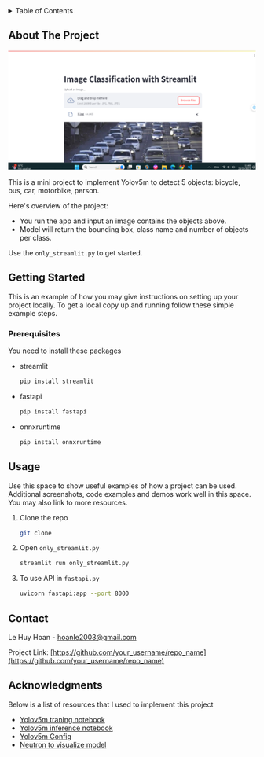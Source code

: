 <!-- TABLE OF CONTENTS -->
<details>
  <summary>Table of Contents</summary>
  <ol>
    <li>
      <a href="#about-the-project">About The Project</a>
    </li>
    <li>
      <a href="#getting-started">Getting Started</a>
      <ul>
        <li><a href="#prerequisites">Prerequisites</a></li>
      </ul>
    </li>
    <li><a href="#usage">Usage</a></li>
    <li><a href="#contact">Contact</a></li>
    <li><a href="#acknowledgments">Acknowledgments</a></li>
  </ol>
</details>



<!-- ABOUT THE PROJECT -->
## About The Project

![Getting Started](1.png)

This is a mini project to implement Yolov5m to detect 5 objects: bicycle, bus, car, motorbike, person. 

Here's overview of the project:
* You run the app and input an image contains the objects above. 
* Model will return the bounding box, class name and number of objects per class. 

Use the `only_streamlit.py` to get started.


<!-- GETTING STARTED -->
## Getting Started

This is an example of how you may give instructions on setting up your project locally.
To get a local copy up and running follow these simple example steps.

### Prerequisites
You need to install these packages

* streamlit
  ```sh
  pip install streamlit
  ```
* fastapi
  ```sh
  pip install fastapi
  ```
* onnxruntime
  ```sh
  pip install onnxruntime
  ```

<!-- USAGE EXAMPLES -->
## Usage

Use this space to show useful examples of how a project can be used. Additional screenshots, code examples and demos work well in this space. You may also link to more resources.

1. Clone the repo
   ```sh
   git clone 
   ```
2. Open `only_streamlit.py`
   ```sh
   streamlit run only_streamlit.py
   ```
3. To use API in `fastapi.py`
   ```sh
   uvicorn fastapi:app --port 8000
   ```

<!-- CONTACT -->
## Contact

Le Huy Hoan - hoanle2003@gmail.com

Project Link: [https://github.com/your_username/repo_name](https://github.com/your_username/repo_name)


<!-- ACKNOWLEDGMENTS -->
## Acknowledgments

Below is a list of resources that I used to implement this project 

* [Yolov5m traning notebook](https://www.kaggle.com/code/hoanlez/l8-yolov5-training/edit)
* [Yolov5m inference notebook](https://www.kaggle.com/code/hoanlez/l9-yolov5-inference/edit)
* [Yolov5m Config](https://github.com/ultralytics/yolov5/blob/master/models/yolov5m.yaml)
* [Neutron to visualize model](https://netron.app/)


